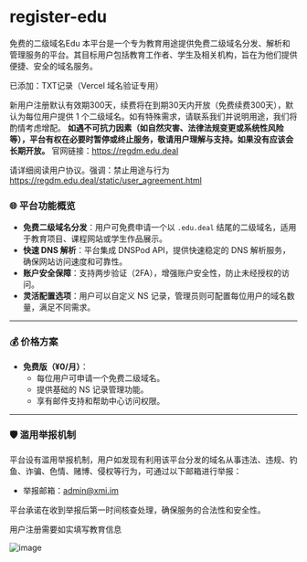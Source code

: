 # register-edu
免费的二级域名Edu
本平台是一个专为教育用途提供免费二级域名分发、解析和管理服务的平台。其目标用户包括教育工作者、学生及相关机构，旨在为他们提供便捷、安全的域名服务。

已添加：TXT记录（Vercel 域名验证专用）

新用户注册默认有效期300天，续费将在到期30天内开放（免费续费300天），默认为每位用户提供 1 个二级域名。如有特殊需求，请联系我们并说明用途，我们将酌情考虑增配。
**如遇不可抗力因素（如自然灾害、法律法规变更或系统性风险等），平台有权在必要时暂停或终止服务，敬请用户理解与支持。如果没有应该会长期开放。**
官网链接：https://regdm.edu.deal

请详细阅读用户协议。强调：禁止用途与行为
https://regdm.edu.deal/static/user_agreement.html
### 🌐 平台功能概览

* **免费二级域名分发**：用户可免费申请一个以 `.edu.deal` 结尾的二级域名，适用于教育项目、课程网站或学生作品展示。
* **快速 DNS 解析**：平台集成 DNSPod API，提供快速稳定的 DNS 解析服务，确保网站访问速度和可靠性。
* **账户安全保障**：支持两步验证（2FA），增强账户安全性，防止未经授权的访问。
* **灵活配置选项**：用户可以自定义 NS 记录，管理员则可配置每位用户的域名数量，满足不同需求。
---
### 💰 价格方案

* **免费版（¥0/月）**：
  * 每位用户可申请一个免费二级域名。
  * 提供基础的 NS 记录管理功能。
  * 享有邮件支持和帮助中心访问权限。
---
### 🛡️ 滥用举报机制

平台设有滥用举报机制，用户如发现有利用该平台分发的域名从事违法、违规、钓鱼、诈骗、色情、赌博、侵权等行为，可通过以下邮箱进行举报：

* 举报邮箱：[admin@xmi.im](mailto:admin@xmi.im)

平台承诺在收到举报后第一时间核查处理，确保服务的合法性和安全性。

用户注册需要如实填写教育信息

![image](https://github.com/user-attachments/assets/96ae6399-9b1d-4a12-8fc4-1d8ca7472781)
